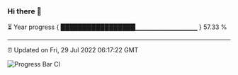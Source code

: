 ### Hi there 👋

⏳ Year progress { █████████████████▁▁▁▁▁▁▁▁▁▁▁▁▁ } 57.33 %

---

⏰ Updated on Fri, 29 Jul 2022 06:17:22 GMT

![Progress Bar CI](https://github.com/liununu/liununu/workflows/Progress%20Bar%20CI/badge.svg)
